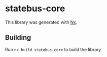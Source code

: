 # statebus-core

This library was generated with [Nx](https://nx.dev).

## Building

Run `nx build statebus-core` to build the library.

